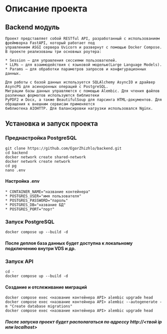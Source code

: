 # Описание проекта
## Backend модуль
    Проект представляет собой RESTful API, разработанный с использованием фреймворка FastAPI, который работает под
    управлением ASGI сервера Uvicorn и развернут с помощью Docker Compose. В проекте реализованы три основных роутера:

    * Session – для управления сессиями пользователей.
    * LLMs – для взаимодействия с языковой моделью(Large Language Models).
    * Params – для обработки параметров запросов и конфигурационных данных.
    
    Для работы с базой данных используется SQLAlchemy AsyncIO и драйвер AsyncPG для асинхронных операций с PostgreSQL.
    Миграции базы данных управляются с помощью Alembic. Для чтения файлов различных форматов используются библиотеки 
    PyPDF2 и Docx, а также BeautifulSoup для парсинга HTML-документов. Для обращения к внешним сервисам применяется 
    библиотека AIOHTTP. Для балансировки нагрузки использовался Nginx.

## Установка и запуск проекта

### Преднастройка PostgreSQL
    git clone https://github.com/EgorZhizhlo/backend.git
    cd backend
    docker network create shared-network
    docker network create network
    cd pg
    nano .env

#### Настройка .env
    * CONTAINER_NAME="название контейнера"
    * POSTGRES_USER="имя пользователя"
    * POSTGRES_PASSWORD="пароль"
    * POSTGRES_DB="название БД"
    * POSTGRES_PORT="порт"

### Запуск PostgreSQL
    docker compose up --build -d

#### После деплоя база данных будет доступна к локальному подключению внутри VDS и др.

### Запуск API
    cd -
    docker compose up --build -d
#### Создание и отслеживание миграций
    docker compose exec <название контейнера API> alembic upgrade head
    docker compose exec <название контейнера API> alembic --autogenerate -m "Create database migrations"
    docker compose exec <название контейнера API> alembic upgrade head

##### После запуска проект будет располагаться по адрессу http://<твой ip или localhost>
